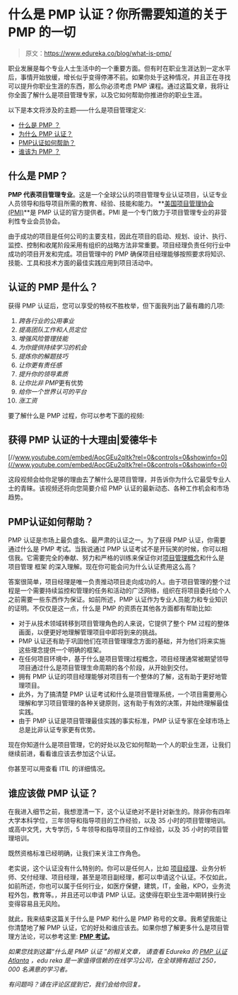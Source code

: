 # 什么是 PMP 认证？你所需要知道的关于 PMP 的一切

> 原文：<https://www.edureka.co/blog/what-is-pmp/>

职业发展是每个专业人士生活中的一个重要方面。但有时在职业生涯达到一定水平后，事情开始放缓，增长似乎变得停滞不前。如果你处于这种情况，并且正在寻找可以提升你职业生涯的东西，那么你必须考虑 PMP 课程。通过这篇文章，我将让你全面了解什么是项目管理专家，以及它如何帮助你推进你的职业生涯。

以下是本文将涉及的主题——什么是项目管理定义:

*   [什么是 PMP ？](#whatispmp)
*   [为什么 PMP 认证？](#whypmp)
*   [PMP认证如何帮助？](#howpmphelps)
*   [谁该为 PMP ？](#whoshouldtakepmp)

## 什么是 PMP？

**PMP 代表项目管理专业**。这是一个全球公认的项目管理专业认证项目，认证专业人员领导和指导项目所需的教育、经验、技能和能力。 **[美国项目管理协会(PMI)](https://www.pmi.org/certifications/types/project-management-pmp)**是 PMP 认证的官方提供者。PMI 是一个专门致力于项目管理专业的非营利性专业会员协会。

由于成功的项目是任何公司的主要支柱，因此在项目的启动、规划、设计、执行、监控、控制和收尾阶段采用有组织的战略方法非常重要。项目经理负责任何行业中成功的项目开发和完成。项目管理中的 PMP 确保项目经理能够按照要求将知识、技能、工具和技术方面的最佳实践应用到项目活动中。

## 认证的 PMP 是什么？

获得 PMP 认证后，您可以享受的特权不胜枚举，但下面我列出了最有趣的几项:

1.  *跨各行业的公用事业*
2.  *提高团队工作和人员定位*
3.  *增强风险管理技能*
4.  *为你提供持续学习的机会*
5.  *提炼你的解题技巧*
6.  *让你更有责任感*
7.  *提升你的领导素质*
8.  *让你比非 PMP*更有优势
9.  *给你一个世界认可的平台*
10.  *涨工资*

要了解什么是 PMP 过程，你可以参考下面的视频:

## **获得 PMP 认证的十大理由|爱德华卡**



[//www.youtube.com/embed/AocGEu2qItk?rel=0&controls=0&showinfo=0](//www.youtube.com/embed/AocGEu2qItk?rel=0&controls=0&showinfo=0)

这段视频会给你足够的理由去了解什么是项目管理，并告诉你为什么它最受专业人士的青睐。该视频还将向您简要介绍 PMP 认证的最新动态、各种工作机会和市场趋势。

## **PMP认证如何帮助？**

PMP 认证是市场上最负盛名、最严肃的认证之一。为了获得 PMP 认证，你需要通过什么是 PMP 考试。当我说通过 PMP 认证考试不是开玩笑的时候，你可以相信我。它需要完全的奉献、努力和严格的训练来保证你对[项目管理概念](https://www.edureka.co/blog/project-management-life-cycle/)和什么是 项目管理 框架 的深入理解。现在你可能会问为什么认证费用这么高？

答案很简单，项目经理是唯一负责推动项目走向成功的人。由于项目管理的整个过程是一个需要持续监控和管理的任务和活动的广泛网络，组织在将项目委托给个人之前需要一些东西作为保证。如前所述，PMP 认证作为专业人员能力和专业知识的证明。不仅仅是这一点，什么是 PMP 的资质在其他各方面都有帮助比如:

*   对于从技术领域转移到项目管理角色的人来说，它提供了整个 PM 过程的整体画面，以便更好地理解管理项目中即将到来的挑战。
*   PMP 认证还有助于巩固他们在项目管理理念方面的基础，并为他们将来实施这些理念提供一个明确的框架。
*   在任何项目环境中，基于什么是项目管理过程概念，项目经理通常被期望领导项目通过什么是项目管理生命周期的各个阶段，从开始到交付。
*   拥有 PMP 认证的项目经理能够对项目有一个整体的了解，这有助于更好地管理项目。
*   此外，为了搞清楚 PMP 认证考试和什么是项目管理系统，一个项目需要用心理解和学习项目管理的各种关键原则，这有助于有效的决策，并始终理解最佳实践。
*   由于 PMP 认证是项目管理最佳实践的事实标准，PMP 认证专家在全球市场上总是比非认证专家更有优势。

现在你知道什么是项目管理，它的好处以及它如何帮助一个人的职业生涯，让我们继续前进，看看谁应该去参加这个认证。

你甚至可以用[](https://www.edureka.co/itil4-foundation-certification-training)查看 ITIL 的详细情况。

## **谁应该做 PMP 认证？**

在我进入细节之前，我想澄清一下，这个认证绝对不是针对新生的。除非你有四年大学本科学位，三年领导和指导项目的工作经验，以及 35 小时的项目管理培训。或高中文凭，大专学历，5 年领导和指导项目的工作经验，以及 35 小时的项目管理培训。

既然资格标准已经明确，让我们来关注工作角色。

老实说，这个认证没有什么特别的。你可以是任何人，比如 [项目经理](https://www.edureka.co/blog/project-manager-roles-and-responsibilities/)、业务分析师、交付经理、项目经理，甚至是项目副经理，都可以申请这个认证。不仅如此，如前所述，你也可以属于任何行业，如医疗保健，建筑，IT，金融，KPO，业务流程外包，教育等。，并且还可以申请 PMP 认证。这使得在职业生涯中期转换行业变得容易且无风险。

就此，我来结束这篇关于什么是 PMP 和什么是 PMP 称号的文章。我希望我能让你清楚地了解 PMP 认证，它的好处和谁应该去。如果你想了解更多什么是项目管理方法论，可以参考这里: **[PMP 考试](https://www.edureka.co/blog/pmp-exam-all-you-need-to-know/)。**

*如果您找到这篇“什么是 PMP 认证* *”的相关文章，* *请查看 Edureka 的 [PMP 认证 Atlanta](https://www.edureka.co/pmp-certification-exam-training-atlanta)* *，edu reka 是一家值得信赖的在线学习公司，在全球拥有超过 250，000 名满意的学习者。*

*有问题吗？请在评论区提到它，我们会给你回复。*